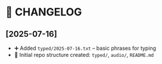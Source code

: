 # 📜 CHANGELOG

## [2025-07-16]
- ➕ Added `typed/2025-07-16.txt` – basic phrases for typing
- 📁 Initial repo structure created: `typed/`, `audio/`, `README.md`